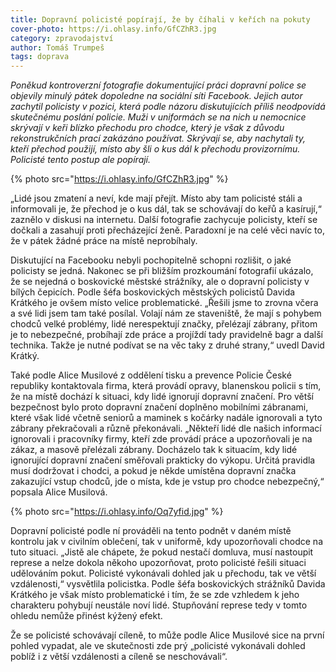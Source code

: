 ```yaml
---
title: Dopravní policisté popírají, že by číhali v keřích na pokuty
cover-photo: https://i.ohlasy.info/GfCZhR3.jpg
category: zpravodajství
author: Tomáš Trumpeš
tags: doprava
---
```


*Poněkud kontroverzní fotografie dokumentující práci dopravní police se objevily minulý pátek dopoledne na sociální síti Facebook. Jejich autor zachytil policisty v pozici, která podle názoru diskutujících příliš neodpovídá skutečnému poslání policie. Muži v uniformách se na nich u nemocnice skrývají v keři blízko přechodu pro chodce, který je však z důvodu rekonstrukčních prací zakázáno používat. Skrývají se, aby nachytali ty, kteří přechod použijí, místo aby šli o kus dál k přechodu provizornímu. Policisté tento postup ale popírají.*

{% photo src="https://i.ohlasy.info/GfCZhR3.jpg" %}

„Lidé jsou zmatení a neví, kde mají přejít. Místo aby tam policisté stáli a informovali je, že přechod je o kus dál, tak se schovávají do keřů a kasírují,“ zaznělo v diskusi na internetu. Další fotografie zachycuje policisty, kteří se dočkali a zasahují proti přecházející ženě. Paradoxní je na celé věci navíc to, že v pátek žádné práce na místě neprobíhaly.

Diskutující na Facebooku nebyli pochopitelně schopni rozlišit, o jaké policisty se jedná. Nakonec se při bližším prozkoumání fotografií ukázalo, že se nejedná o boskovické městské strážníky, ale o dopravní policisty v bílých čepicích. Podle šéfa boskovických městských policistů Davida Krátkého je ovšem místo velice problematické. „Řešili jsme to zrovna včera a své lidi jsem tam také posílal. Volají nám ze staveniště, že mají s pohybem chodců velké problémy, lidé nerespektují značky, přelézají zábrany, přitom je to nebezpečné, probíhají zde práce a projíždí tady pravidelně bagr a další technika. Takže je nutné podívat se na věc taky z druhé strany,“ uvedl David Krátký.

Také podle Alice Musilové z oddělení tisku a prevence Policie České republiky kontaktovala firma, která provádí opravy, blanenskou policii s tím, že na místě dochází k situaci, kdy lidé ignorují dopravní značení. Pro větší bezpečnost bylo proto dopravní značení doplněno mobilními zábranami, které však lidé včetně seniorů a maminek s kočárky nadále ignorovali a tyto zábrany překračovali a různě překonávali. „Někteří lidé dle našich informací ignorovali i pracovníky firmy, kteří zde provádí práce a upozorňovali je na zákaz, a masově přelézali zábrany. Docházelo tak k situacím, kdy lidé ignorující dopravní značení směřovali prakticky do výkopu. Určitá pravidla musí dodržovat i chodci, a pokud je někde umístěna dopravní značka zakazující vstup chodců, jde o místa, kde je vstup pro chodce nebezpečný,“ popsala Alice Musilová.

{% photo src="https://i.ohlasy.info/Oq7yfid.jpg" %}

Dopravní policisté podle ní prováděli na tento podnět v daném místě kontrolu jak v civilním oblečení, tak v uniformě, kdy upozorňovali chodce na tuto situaci. „Jistě ale chápete, že pokud nestačí domluva, musí nastoupit represe a nelze dokola někoho upozorňovat, proto policisté řešili situaci udělováním pokut. Policisté vykonávali dohled jak u přechodu, tak ve větší vzdálenosti,“ vysvětlila policistka. Podle šéfa boskovických strážníků Davida Krátkého je však místo problematické i tím, že se zde vzhledem k jeho charakteru pohybují neustále noví lidé. Stupňování represe tedy v tomto ohledu nemůže přinést kýžený efekt.

Že se policisté schovávají cíleně, to může podle Alice Musilové sice na první pohled vypadat, ale ve skutečnosti zde prý „policisté vykonávali dohled poblíž i z větší vzdálenosti a cíleně se neschovávali“.
